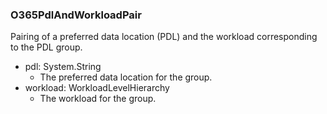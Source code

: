 ### O365PdlAndWorkloadPair
Pairing of a preferred data location (PDL) and the workload corresponding to the PDL group.

- pdl: System.String
  - The preferred data location for the group.
- workload: WorkloadLevelHierarchy
  - The workload for the group.
